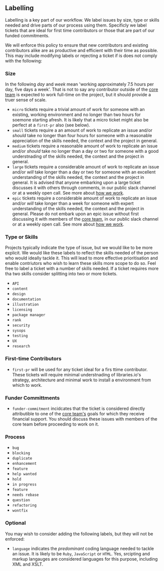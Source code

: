 ## Labelling 
Labelling is a key part of our workflow. We label issues by size, type or skills needed and drive parts of our process using them. Specificly we label tickets that are ideal for first time contributors or those that are part of our funded commitments. 

We will enforce this policy to ensure that new contributors and existing contributors alike are as productive and efficient with their time as possible. This may include modifying labels or rejecting a ticket if is does not comply with the following:

### Size
In the following *day* and *week* mean 'working approximately 7.5 hours per day, five days a week'. That is not to say any contributor outside of the [core team](/coreteam.md) is expected to work full-time on the project, but it should provide a truer sense of scale. 

* `micro` tickets require a trivial amount of work for someone with an existing, working environment and no longer than two hours for soemone starting afresh. It is likely that a micro ticket might also be perfect at a `first-pr` also (see below).
* `small` tickets require a an amount of work to replicate an issue and/or *should* take no longer than four hours for someone with a reasonable appreciation of the skills needed, the context and the project in general. 
* `medium` tickets require a reasonable amount of work to replicate an issue and/or *should* take no longer than a day or two for someone with a good understnading of the skills needed, the context and the project in general.
* `large` tickets require a considerable amount of work to replicate an issue and/or *will* take longer than a day or two for someone with an excellent understanding of the skills needed, the context and the project in general. It is advised that anyone embarking upon a large ticket discusses it with others through comments, in our public slack channel or at a weekly open call. See more about [how we work](/howewework.md).
* `epic` tickets require a considerable amount of work to replicate an issue and/or *will* take longer than a week for someone with expert understanding of the skills needed, the context and the project in general. Please do not embark upon an epic issue without first discussing it with members of the [core team](/coreteam.md), in our public slack channel or at a weekly open call. See more about [how we work](/howewework.md).

### Type or Skills
Projects typically indicate the type of issue, but we would like to be more explicit. We would like these labels to reflect the skills needed of the person who would ideally tackle it. This will lead to more effective prioritisation and enable contriutors who wish to learn these skills more scope to do so. Feel free to label a ticket with a number of skills needed. If a ticket requires more tha two skills consider splitting into two or more tickets. 

* `API`
* `content`
* `design`
* `documentation`
* `illustration`
* `licensing`
* `package manager`
* `rank`
* `security`
* `sysops`
* `testing`
* `UX`
* `research`

### First-time Contributors
* `first-pr` will be used for any ticket ideal for a firs ttime contributor. These tickets will require minimal understnading of libraries.io's strategy, architecture and minimal work to install a environment from which to work. 

### Funder Committments

* `funder-commitment` incidcates that the ticket is considered directly attributible to one of the [core team's](/coreteam.md) goals for which they receive financial support. You should discuss these issues with members of the core team before proceeding to work on it. 

### Process

* `bug`
* `blocking`
* `duplicate`
* `enhancement`
* `feature`
* `help wanted`
* `hold`
* `in progress`
* `feature`
* `needs rebase`
* `question`
* `refactoring`
* `wontfix`

### Optional
You may wish to consider adding the following labels, but they will not be enforced:

* `language` indicates the *predominant* coding language needed to tackle an issue. It is likely to be `Ruby`, `JavaScript` or `HTML`. Yes, srcipting and markup langauges are considered languages for this purpose, including XML and XSLT. 